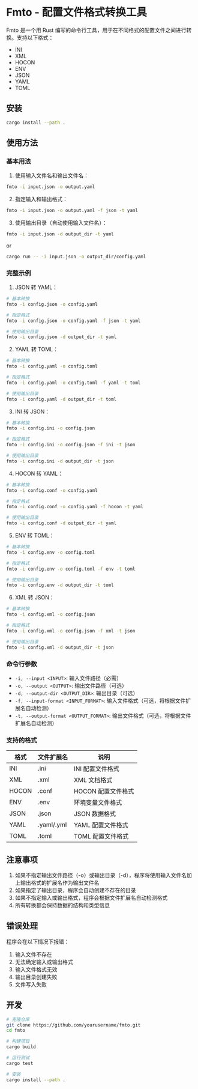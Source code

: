 # Fmto - 配置文件格式转换工具

Fmto 是一个用 Rust 编写的命令行工具，用于在不同格式的配置文件之间进行转换。支持以下格式：

- INI
- XML
- HOCON
- ENV
- JSON
- YAML
- TOML

## 安装

```bash
cargo install --path .
```

## 使用方法

### 基本用法

1. 使用输入文件名和输出文件名：
```bash
fmto -i input.json -o output.yaml
```

2. 指定输入和输出格式：
```bash
fmto -i input.json -o output.yaml -f json -t yaml
```

3. 使用输出目录（自动使用输入文件名）：
```bash
fmto -i input.json -d output_dir -t yaml
```
or
```bash
cargo run -- -i input.json -o output_dir/config.yaml
```

### 完整示例

1. JSON 转 YAML：
```bash
# 基本转换
fmto -i config.json -o config.yaml

# 指定格式
fmto -i config.json -o config.yaml -f json -t yaml

# 使用输出目录
fmto -i config.json -d output_dir -t yaml
```

2. YAML 转 TOML：
```bash
# 基本转换
fmto -i config.yaml -o config.toml

# 指定格式
fmto -i config.yaml -o config.toml -f yaml -t toml

# 使用输出目录
fmto -i config.yaml -d output_dir -t toml
```

3. INI 转 JSON：
```bash
# 基本转换
fmto -i config.ini -o config.json

# 指定格式
fmto -i config.ini -o config.json -f ini -t json

# 使用输出目录
fmto -i config.ini -d output_dir -t json
```

4. HOCON 转 YAML：
```bash
# 基本转换
fmto -i config.conf -o config.yaml

# 指定格式
fmto -i config.conf -o config.yaml -f hocon -t yaml

# 使用输出目录
fmto -i config.conf -d output_dir -t yaml
```

5. ENV 转 TOML：
```bash
# 基本转换
fmto -i config.env -o config.toml

# 指定格式
fmto -i config.env -o config.toml -f env -t toml

# 使用输出目录
fmto -i config.env -d output_dir -t toml
```

6. XML 转 JSON：
```bash
# 基本转换
fmto -i config.xml -o config.json

# 指定格式
fmto -i config.xml -o config.json -f xml -t json

# 使用输出目录
fmto -i config.xml -d output_dir -t json
```

### 命令行参数

- `-i, --input <INPUT>`: 输入文件路径（必需）
- `-o, --output <OUTPUT>`: 输出文件路径（可选）
- `-d, --output-dir <OUTPUT_DIR>`: 输出目录（可选）
- `-f, --input-format <INPUT_FORMAT>`: 输入文件格式（可选，将根据文件扩展名自动检测）
- `-t, --output-format <OUTPUT_FORMAT>`: 输出文件格式（可选，将根据文件扩展名自动检测）

### 支持的格式

| 格式 | 文件扩展名 | 说明 |
|------|------------|------|
| INI  | .ini       | INI 配置文件格式 |
| XML  | .xml       | XML 文档格式 |
| HOCON| .conf      | HOCON 配置文件格式 |
| ENV  | .env       | 环境变量文件格式 |
| JSON | .json      | JSON 数据格式 |
| YAML | .yaml/.yml | YAML 配置文件格式 |
| TOML | .toml      | TOML 配置文件格式 |

## 注意事项

1. 如果不指定输出文件路径（-o）或输出目录（-d），程序将使用输入文件名加上输出格式的扩展名作为输出文件名
2. 如果指定了输出目录，程序会自动创建不存在的目录
3. 如果不指定输入或输出格式，程序会根据文件扩展名自动检测格式
4. 所有转换都会保持数据的结构和类型信息

## 错误处理

程序会在以下情况下报错：

1. 输入文件不存在
2. 无法确定输入或输出格式
3. 输入文件格式无效
4. 输出目录创建失败
5. 文件写入失败

## 开发

```bash
# 克隆仓库
git clone https://github.com/yourusername/fmto.git
cd fmto

# 构建项目
cargo build

# 运行测试
cargo test

# 安装
cargo install --path .
```